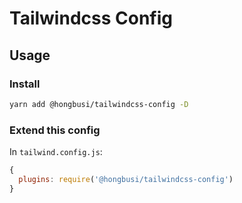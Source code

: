 # Tailwindcss Config

## Usage

### Install

``` bash
yarn add @hongbusi/tailwindcss-config -D
```

### Extend this config

In `tailwind.config.js`:

``` js
{
  plugins: require('@hongbusi/tailwindcss-config')
}
```